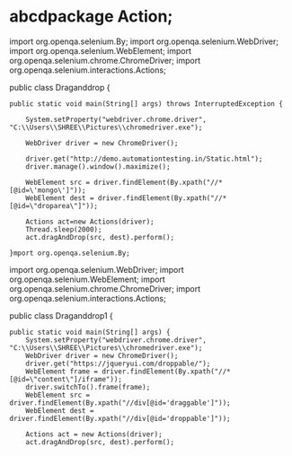 # abcdpackage Action;

import org.openqa.selenium.By;
import org.openqa.selenium.WebDriver;
import org.openqa.selenium.WebElement;
import org.openqa.selenium.chrome.ChromeDriver;
import org.openqa.selenium.interactions.Actions;

public class Draganddrop {
	
	public static void main(String[] args) throws InterruptedException {
		
		System.setProperty("webdriver.chrome.driver", "C:\\Users\\SHREE\\Pictures\\chromedriver.exe");
		
		WebDriver driver = new ChromeDriver();
		
		driver.get("http://demo.automationtesting.in/Static.html");
		driver.manage().window().maximize();
		
		WebElement src = driver.findElement(By.xpath("//*[@id=\'mongo\']"));
		WebElement dest = driver.findElement(By.xpath("//*[@id=\"droparea\"]"));
		
		Actions act=new Actions(driver);
		Thread.sleep(2000);
		act.dragAndDrop(src, dest).perform();
		
	}mport org.openqa.selenium.By;
import org.openqa.selenium.WebDriver;
import org.openqa.selenium.WebElement;
import org.openqa.selenium.chrome.ChromeDriver;
import org.openqa.selenium.interactions.Actions;

public class Draganddrop1 {

	
	

	public static void main(String[] args) {
		System.setProperty("webdriver.chrome.driver", "C:\\Users\\SHREE\\Pictures\\chromedriver.exe");
		WebDriver driver = new ChromeDriver();
		driver.get("https://jqueryui.com/droppable/");
		WebElement frame = driver.findElement(By.xpath("//*[@id=\"content\"]/iframe"));
		driver.switchTo().frame(frame);
		WebElement src = driver.findElement(By.xpath("//div[@id='draggable']"));
		WebElement dest = driver.findElement(By.xpath("//div[@id='droppable']"));
		
		Actions act = new Actions(driver);
		act.dragAndDrop(src, dest).perform();
		

